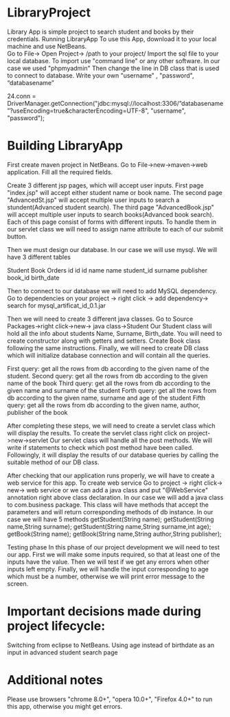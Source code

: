 # LibraryProject
Library App is simple project to search student and books by their credentials.
Running LibraryApp
To use this App, download it to your local machine and use NetBeans.        
Go to File-> Open Project-> /path to your project/
Import the sql file to your local database. To import use "command line" or any other software. In our case we used "phpmyadmin"
Then change the line in DB class that is used to connect to database. Write your own "username" , "password", “databasename”

24.conn = DriverManager.getConnection("jdbc:mysql://localhost:3306/”databasename”?useEncoding=true&characterEncoding=UTF-8", "username", "password");


# Building LibraryApp

First create maven project in NetBeans. Go to File->new->maven->web application.
Fill all the required fields.

Create 3 different jsp pages, which will accept user inputs. First page "index.jsp" will accept either student name or book name.
The second page "AdvancedSt.jsp" will accept multiple user inputs to search a stundent(Advanced student search).
The third page "AdvancedBook.jsp" will accept multiple user inputs to search books(Advanced book search).
Each of this page consist of forms with different inputs. To handle them in our servlet class 
we will need to assign name attribute to each of our submit button.

Then we must design our database. In our case we will use mysql. We will have 3 different tables

Student 	  	Book		   Orders
id			      id		     id
name		    	name		   student_id
surname		  	publisher 	book_id
birth_date

Then to connect to our database we will need to add MySQL dependency. 
Go to dependencies on your project -> right click -> add dependency-> search for mysql_artificat_id_0.1.jar

Then we will need to create 3 different java classes. Go to Source Packages->right click->new-> java class->Student
Our Student class will hold all the info about students Name, Surname, Birth_date. You will need to create constructor along with getters and setters.
Create Book class following the same instructions.
Finally, we will need to create DB class which will initialize database connection and will contain all the queries.

First query: get all the rows from db according to the given name of the student.
Second query: get all the rows from db according to the given name of the book
Third query: get all the rows from db according to the given name and surname of the student
Forth query: get all the rows from db according to the given name, surname and age of the student
Fifth query: get all the rows from db according to the given name, author, publisher of the book

After completing these steps, we will need to create a servlet class which will display the results.
To create the servlet class right click on project->new->servlet
Our servlet class will handle all the post methods. We will write if statements to check which post method have been called.
Followingly, it will display the results of our database queries by calling the suitable method of our DB class.

After checking that our application runs properly, we will have to create a web service for this app. To create web service Go to project ->
right click-> new-> web service or we can add a java class and put "@WebService" annotation right above class declaration.
In our case we will add a java class to com.business package. 
This class will have methods that accept the parameters and will return corresponding methods of db instance.
In our case we will have 5 methods
getStudent(String name);
getStudent(String name,String surname);
getStudent(String name,String surname,int age);
getBook(String name);
getBook(String name,String author,String publisher);

Testing phase
In this phase of our project development we will need to test our app. First we will make some inputs required, so that at least one of the inputs have the value.
Then we will test if we get any errors when other inputs left empty. Finally, we will handle the input corresponding to age which must be a number, otherwise 
we will print error message to the screen.



# Important decisions made during project lifecycle:
Switching from eclipse to NetBeans.
Using age instead of birthdate as an input in advanced student search page

# Additional notes
Please use browsers "chrome 8.0+", "opera 10.0+", "Firefox 4.0+" to run this app, otherwise you might get errors.



